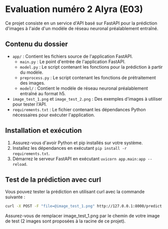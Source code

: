 # Evaluation numéro 2 Alyra (E03)

Ce projet consiste en un service d'API basé sur FastAPI pour la prédiction d'images à l'aide d'un modèle de réseau neuronal préalablement entraîné.

## Contenu du dossier

- `app/` : Contient les fichiers source de l'application FastAPI.
  - `main.py` : Le point d'entrée de l'application FastAPI.
  - `model.py` : Le script contenant les fonctions pour la prédiction à partir du modèle.
  - `preprocess.py` : Le script contenant les fonctions de prétraitement des images.
  - `model/` : Contient le modèle de réseau neuronal préalablement entraîné au format h5.
- `image_test_1.png` et `image_test_2.png` : Des exemples d'images à utiliser pour tester l'API.
- `requirements.txt` : Le fichier contenant les dépendances Python nécessaires pour exécuter l'application.

## Installation et exécution

1. Assurez-vous d'avoir Python et pip installés sur votre système.
2. Installez les dépendances en exécutant `pip install -r requirements.txt`.
3. Démarrez le serveur FastAPI en exécutant `uvicorn app.main:app --reload`.

## Test de la prédiction avec curl

Vous pouvez tester la prédiction en utilisant curl avec la commande suivante :

```bash
curl -X POST -F "file=@image_test_1.png" http://127.0.0.1:8000/predict
```

Assurez-vous de remplacer image_test_1.png par le chemin de votre image de test (2 images sont proposées à la racine de ce projet).
